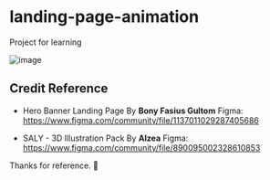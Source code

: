 # landing-page-animation
Project for learning

![image](https://user-images.githubusercontent.com/99043156/189523368-70f30935-430b-4f48-b580-4cd5be2c7424.png)


## Credit Reference

 - Hero Banner Landing Page By **Bony Fasius Gultom**  Figma:   
   https://www.figma.com/community/file/1137011029287405686
   
 - SALY - 3D Illustration Pack By **Alzea**  Figma:   
   https://www.figma.com/community/file/890095002328610853

Thanks for reference. 💖
    
